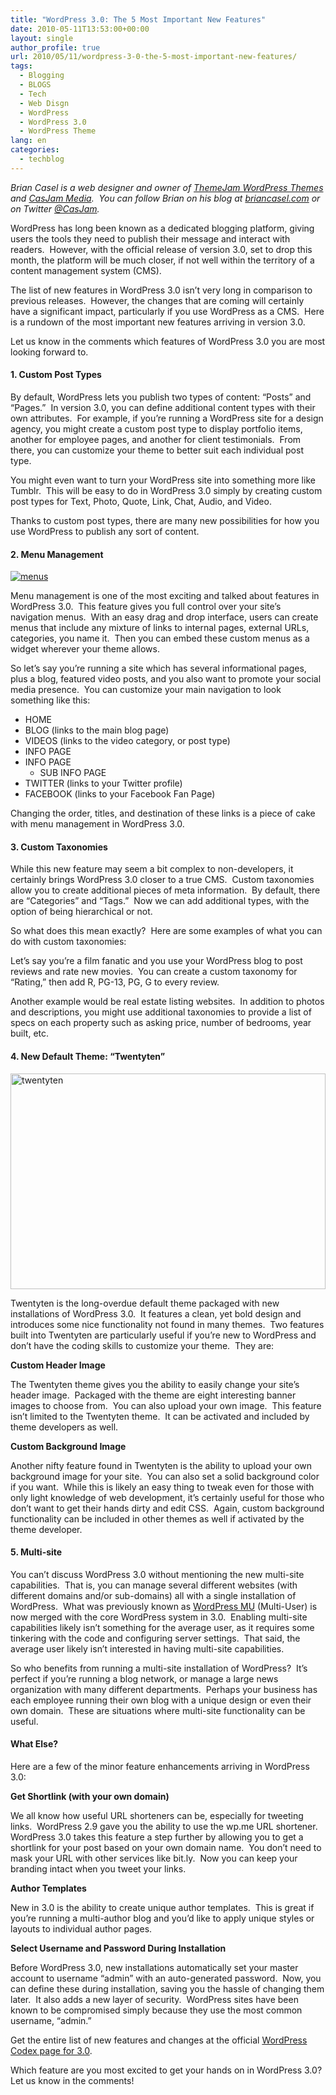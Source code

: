 ```yaml
---
title: "WordPress 3.0: The 5 Most Important New Features"
date: 2010-05-11T13:53:00+00:00
layout: single
author_profile: true
url: 2010/05/11/wordpress-3-0-the-5-most-important-new-features/
tags:
  - Blogging
  - BLOGS
  - Tech
  - Web Disgn
  - WordPress
  - WordPress 3.0
  - WordPress Theme
lang: en
categories: 
  - techblog
---
```

_Brian Casel is a web designer and owner of [ThemeJam WordPress Themes](http://themejam.com/) and [CasJam Media](http://casjam.com/).  You can follow Brian on his blog at [briancasel.com](http://www.briancasel.com/) or on Twitter [@CasJam](http://twitter.com/CasJam)._ 

WordPress has long been known as a dedicated blogging platform, giving users the tools they need to publish their message and interact with readers.  However, with the official release of version 3.0, set to drop this month, the platform will be much closer, if not well within the territory of a content management system (CMS). 

The list of new features in WordPress 3.0 isn’t very long in comparison to previous releases.  However, the changes that are coming will certainly have a significant impact, particularly if you use WordPress as a CMS.  Here is a rundown of the most important new features arriving in version 3.0. 

Let us know in the comments which features of WordPress 3.0 you are most looking forward to. 

#### 1. Custom Post Types

By default, WordPress lets you publish two types of content: “Posts” and “Pages.”  In version 3.0, you can define additional content types with their own attributes.  For example, if you’re running a WordPress site for a design agency, you might create a custom post type to display portfolio items, another for employee pages, and another for client testimonials.  From there, you can customize your theme to better suit each individual post type. 

You might even want to turn your WordPress site into something more like Tumblr.  This will be easy to do in WordPress 3.0 simply by creating custom post types for Text, Photo, Quote, Link, Chat, Audio, and Video. 

Thanks to custom post types, there are many new possibilities for how you use WordPress to publish any sort of content. 

#### 2. Menu Management

[![menus](http://lh6.ggpht.com/_vaUVXcmC3OI/S-laLQyTw5I/AAAAAAAACHA/JqwzsPi9tC4/menus_thumb%5B2%5D.jpg?imgmax=800 "menus")](http://lh5.ggpht.com/_vaUVXcmC3OI/S-laJc4S_DI/AAAAAAAACG8/e2RMVXF6Few/s1600-h/menus%5B4%5D.jpg) 

Menu management is one of the most exciting and talked about features in WordPress 3.0.  This feature gives you full control over your site’s navigation menus.  With an easy drag and drop interface, users can create menus that include any mixture of links to internal pages, external URLs, categories, you name it.  Then you can embed these custom menus as a widget wherever your theme allows. 

So let’s say you’re running a site which has several informational pages, plus a blog, featured video posts, and you also want to promote your social media presence.  You can customize your main navigation to look something like this: 

  * HOME 
  * BLOG (links to the main blog page) 
  * VIDEOS (links to the video category, or post type) 
  * INFO PAGE 
  * INFO PAGE 
      * SUB INFO PAGE
  * TWITTER (links to your Twitter profile) 
  * FACEBOOK (links to your Facebook Fan Page)

Changing the order, titles, and destination of these links is a piece of cake with menu management in WordPress 3.0. 

#### 3. Custom Taxonomies

While this new feature may seem a bit complex to non-developers, it certainly brings WordPress 3.0 closer to a true CMS.  Custom taxonomies allow you to create additional pieces of meta information.  By default, there are “Categories” and “Tags.”  Now we can add additional types, with the option of being hierarchical or not. 

So what does this mean exactly?  Here are some examples of what you can do with custom taxonomies: 

Let’s say you’re a film fanatic and you use your WordPress blog to post reviews and rate new movies.  You can create a custom taxonomy for “Rating,” then add R, PG-13, PG, G to every review. 

Another example would be real estate listing websites.  In addition to photos and descriptions, you might use additional taxonomies to provide a list of specs on each property such as asking price, number of bedrooms, year built, etc. 

#### 4. New Default Theme: “Twentyten”

[<img title="twentyten" border="0" alt="twentyten" src="http://lh3.ggpht.com/_vaUVXcmC3OI/S-laQr5DeSI/AAAAAAAACHI/NCjZTlFK584/twentyten_thumb%5B2%5D.jpg?imgmax=800" width="504" height="345" />](http://lh3.ggpht.com/_vaUVXcmC3OI/S-laN0fysvI/AAAAAAAACHE/-zXRh5oG1QU/s1600-h/twentyten%5B4%5D.jpg) 

Twentyten is the long-overdue default theme packaged with new installations of WordPress 3.0.  It features a clean, yet bold design and introduces some nice functionality not found in many themes.  Two features built into Twentyten are particularly useful if you’re new to WordPress and don’t have the coding skills to customize your theme.  They are: 

**Custom Header Image** 

The Twentyten theme gives you the ability to easily change your site’s header image.  Packaged with the theme are eight interesting banner images to choose from.  You can also upload your own image.  This feature isn’t limited to the Twentyten theme.  It can be activated and included by theme developers as well. 

**Custom Background Image** 

Another nifty feature found in Twentyten is the ability to upload your own background image for your site.  You can also set a solid background color if you want.  While this is likely an easy thing to tweak even for those with only light knowledge of web development, it’s certainly useful for those who don’t want to get their hands dirty and edit CSS.  Again, custom background functionality can be included in other themes as well if activated by the theme developer. 

#### 5. Multi-site

You can’t discuss WordPress 3.0 without mentioning the new multi-site capabilities.  That is, you can manage several different websites (with different domains and/or sub-domains) all with a single installation of WordPress.  What was previously known as [WordPress MU](http://mu.wordpress.org/) (Multi-User) is now merged with the core WordPress system in 3.0.  Enabling multi-site capabilities likely isn’t something for the average user, as it requires some tinkering with the code and configuring server settings.  That said, the average user likely isn’t interested in having multi-site capabilities. 

So who benefits from running a multi-site installation of WordPress?  It’s perfect if you’re running a blog network, or manage a large news organization with many different departments.  Perhaps your business has each employee running their own blog with a unique design or even their own domain.  These are situations where multi-site functionality can be useful. 

#### What Else?

Here are a few of the minor feature enhancements arriving in WordPress 3.0: 

**Get Shortlink (with your own domain)** 

We all know how useful URL shorteners can be, especially for tweeting links.  WordPress 2.9 gave you the ability to use the wp.me URL shortener.  WordPress 3.0 takes this feature a step further by allowing you to get a shortlink for your post based on your own domain name.  You don’t need to mask your URL with other services like bit.ly.  Now you can keep your branding intact when you tweet your links. 

**Author Templates** 

New in 3.0 is the ability to create unique author templates.  This is great if you’re running a multi-author blog and you’d like to apply unique styles or layouts to individual author pages. 

**Select Username and Password During Installation** 

Before WordPress 3.0, new installations automatically set your master account to username “admin” with an auto-generated password.  Now, you can define these during installation, saving you the hassle of changing them later.  It also adds a new layer of security.  WordPress sites have been known to be compromised simply because they use the most common username, “admin.” 

Get the entire list of new features and changes at the official [WordPress Codex page for 3.0](http://codex.wordpress.org/Version_3.0).  

Which feature are you most excited to get your hands on in WordPress 3.0? Let us know in the comments!